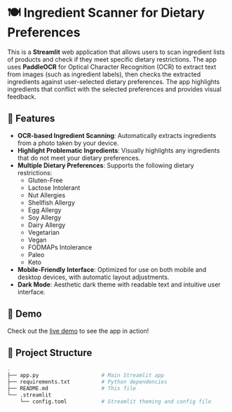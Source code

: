 # 🍽️ Ingredient Scanner for Dietary Preferences

This is a **Streamlit** web application that allows users to scan ingredient lists of products and check if they meet specific dietary restrictions. The app uses **PaddleOCR** for Optical Character Recognition (OCR) to extract text from images (such as ingredient labels), then checks the extracted ingredients against user-selected dietary preferences. The app highlights ingredients that conflict with the selected preferences and provides visual feedback.

## 📸 Features

- **OCR-based Ingredient Scanning**: Automatically extracts ingredients from a photo taken by your device.
- **Highlight Problematic Ingredients**: Visually highlights any ingredients that do not meet your dietary preferences.
- **Multiple Dietary Preferences**: Supports the following dietary restrictions:
  - Gluten-Free
  - Lactose Intolerant
  - Nut Allergies
  - Shellfish Allergy
  - Egg Allergy
  - Soy Allergy
  - Dairy Allergy
  - Vegetarian
  - Vegan
  - FODMAPs Intolerance
  - Paleo
  - Keto
- **Mobile-Friendly Interface**: Optimized for use on both mobile and desktop devices, with automatic layout adjustments.
- **Dark Mode**: Aesthetic dark theme with readable text and intuitive user interface.

## 🚀 Demo

Check out the [live demo](https://huggingface.co/spaces/Gayatrikh16/ingredient-scanner1) to see the app in action!

## 📂 Project Structure

```bash
.
├── app.py                    # Main Streamlit app
├── requirements.txt          # Python dependencies
├── README.md                 # This file
└── .streamlit
    └── config.toml           # Streamlit theming and config file
